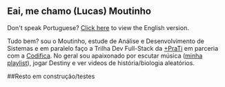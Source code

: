 ## Eai, me chamo (Lucas) Moutinho

Don't speak Portuguese? [Click here](README-en.md) to view the English version.

Tudo bem? sou o Moutinho, estude de Análise e Desenvolvimento de Sistemas e em paralelo faço a Trilha Dev Full-Stack da [+PraTi](https://maisprati.com.br/) em parceria com a [Codifica](https://www.codificaedu.com.br/). No geral sou apaixonado por escutar música ([minha playlist](https://open.spotify.com/playlist/5yFj5obTRhTTepYpwMUO84?si=ce7368050c9348e5)), jogar Destiny e ver videos de história/biologia aleatórios.

##Resto em construção/testes
